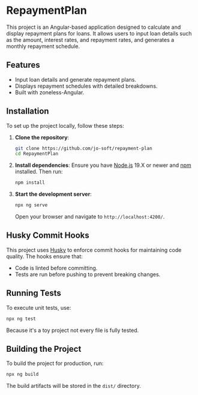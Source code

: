 # RepaymentPlan

This project is an Angular-based application designed to calculate and display repayment plans for loans. It allows users to input loan details such as the amount, interest rates, and repayment rates, and generates a monthly repayment schedule.

## Features

- Input loan details and generate repayment plans.
- Displays repayment schedules with detailed breakdowns.
- Built with zoneless-Angular.

## Installation

To set up the project locally, follow these steps:

1. **Clone the repository**:
   ```bash
   git clone https://github.com/jo-soft/repayment-plan
   cd RepaymentPlan
   ```

2. **Install dependencies**:
   Ensure you have [Node.js](https://nodejs.org/)  19.X or newer and [npm](https://www.npmjs.com/) installed. Then run:
   ```bash
   npm install
   ```

3. **Start the development server**:
   ```bash
   npx ng serve
   ```
   Open your browser and navigate to `http://localhost:4200/`.

## Husky Commit Hooks

This project uses [Husky](https://typicode.github.io/husky/) to enforce commit hooks for maintaining code quality. The hooks ensure that:

- Code is linted before committing.
- Tests are run  before pushing to prevent breaking changes.


## Running Tests

To execute unit tests, use:

```bash
npx ng test
```

Because it's a toy project not every file is fully tested.

## Building the Project

To build the project for production, run:

```bash
npx ng build
```

The build artifacts will be stored in the `dist/` directory.